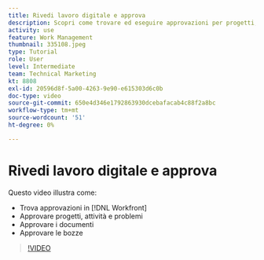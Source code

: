 ```yaml
---
title: Rivedi lavoro digitale e approva
description: Scopri come trovare ed eseguire approvazioni per progetti, attività, problemi, documenti e bozze in [!DNL  Workfront].
activity: use
feature: Work Management
thumbnail: 335108.jpeg
type: Tutorial
role: User
level: Intermediate
team: Technical Marketing
kt: 8808
exl-id: 20596d8f-5a00-4263-9e90-e615303d6c0b
doc-type: video
source-git-commit: 650e4d346e1792863930dcebafacab4c88f2a8bc
workflow-type: tm+mt
source-wordcount: '51'
ht-degree: 0%

---
```


# Rivedi lavoro digitale e approva

Questo video illustra come:

* Trova approvazioni in [!DNL  Workfront]
* Approvare progetti, attività e problemi
* Approvare i documenti
* Approvare le bozze

>[!VIDEO](https://video.tv.adobe.com/v/335108/?quality=12&learn=on)

<!---
learn more URLS
Approving work
Home area for Reviewers
Guides
Home overview for Reviewers
Issue page overview
--->
